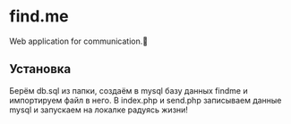 # find.me
Web application for communication.🥵

## Установка

Берём db.sql из папки, создаём в mysql базу данных findme и импортируем файл в него.
В index.php и send.php записываем данные mysql и запускаем на локалке радуясь жизни!
